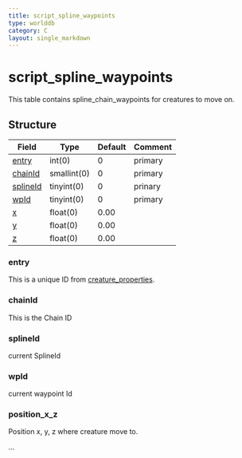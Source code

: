```yaml
---
title: script_spline_waypoints
type: worlddb
category: C
layout: single_markdown
---
```


# script_spline_waypoints
This table contains spline_chain_waypoints for creatures to move on.

## Structure

Field                                                                                                      | Type       | Default | Comment
---------------------------------------------------------------------------------------------------------- | ---------- | ------- | -------
[entry](#entry)                                                                                            | int(0)     | 0       |     primary   
[chainId](#chainId)                                                                                        | smallint(0)| 0       |     primary
[splineId](#splineId)                                                                                      | tinyint(0) | 0       |     prinary
[wpId](#wpId)                                                                                              | tinyint(0) | 0       |     primary
[x](#position_x_z)                                                                                         | float(0)   | 0.00    |        
[y](#position_x_z)                                                                                         | float(0)   | 0.00    |        
[z](#position_x_z)                                                                                         | float(0)   | 0.00    |           

### entry

This is a unique ID from [creature_properties](/Wiki/database/world/creature_properties/ "Creature Entry").

### chainId

This is the Chain ID

### splineId

current SplineId

### wpId

current waypoint Id

### position_x_z

Position x, y, z where creature move to.

...